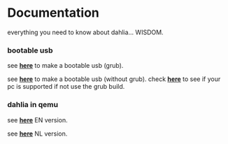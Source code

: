 # Documentation

everything you need to know about dahlia... WISDOM.

### bootable usb 

see **[here](https://github.com/dahlia-os/documentation/blob/master/how%20to%20make%20a%20bootable%20usb.md/)** to make a bootable usb (grub).

see **[here](https://github.com/dahlia-os/documentation/blob/master/run%20dahlia%20in%20qemu/live-usb-etcher.md)** to make a bootable usb (without grub). check **[here](https://github.com/dahlia-os/documentation/blob/master/run%20dahlia%20in%20qemu/live-usb-etcher.md)** to see if your pc is supported if not use the grub build.

### dahlia in qemu 

see **[here](https://github.com/HexaOneOfficial/documentation/blob/master/run%20dahlia%20in%20qemu/EN.md)** EN version.

see **[here](https://github.com/HexaOneOfficial/documentation/blob/master/run%20dahlia%20in%20qemu/NL.md)** NL version.
